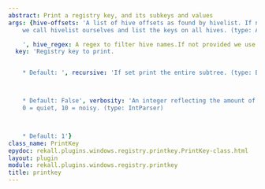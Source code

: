 ```yaml
---
abstract: Print a registry key, and its subkeys and values
args: {hive-offsets: 'A list of hive offsets as found by hivelist. If not provided
    we call hivelist ourselves and list the keys on all hives. (type: ArrayIntParser)

    ', hive_regex: A regex to filter hive names.If not provided we use all hives.,
  key: 'Registry key to print.


    * Default: ', recursive: 'If set print the entire subtree. (type: Boolean)



    * Default: False', verbosity: 'An integer reflecting the amount of desired output:
    0 = quiet, 10 = noisy. (type: IntParser)



    * Default: 1'}
class_name: PrintKey
epydoc: rekall.plugins.windows.registry.printkey.PrintKey-class.html
layout: plugin
module: rekall.plugins.windows.registry.printkey
title: printkey
---
```


